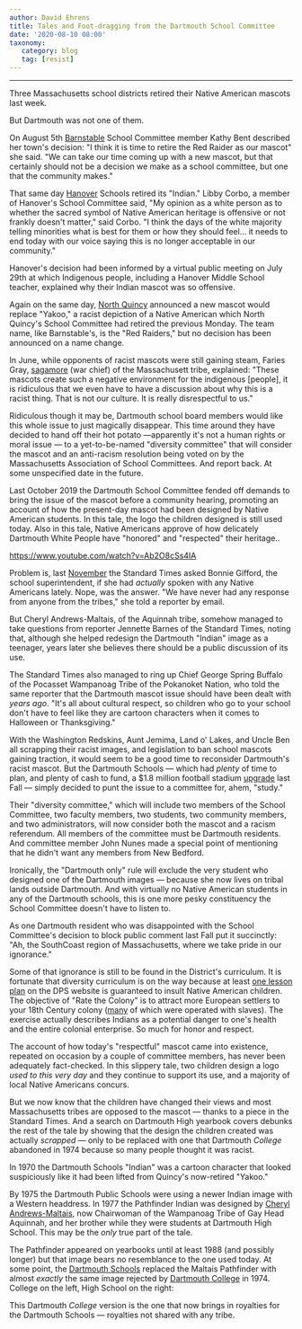 ```yaml
---
author: David Ehrens
title: Tales and Foot-dragging from the Dartmouth School Committee
date: '2020-08-10 08:00'
taxonomy:
   category: blog
   tag: [resist]
---
```

---
Three Massachusetts school districts retired their Native American mascots last week.

But Dartmouth was not one of them.

On August 5th [Barnstable](https://www.capecodtimes.com/news/20200806/barnstable-high-to-replace-red-raider-mascot) School Committee member Kathy Bent described her town's decision: "I think it is time to retire the Red Raider as our mascot" she said. "We can take our time coming up with a new mascot, but that certainly should not be a decision we make as a school committee, but one that the community makes."

That same day [Hanover](https://www.wickedlocal.com/news/20200805/hanover-to-retire-indians-mascot) Schools retired its "Indian." Libby Corbo, a member of Hanover's School Committee said, "My opinion as a white person as to whether the sacred symbol of Native American heritage is offensive or not frankly doesn't matter," said Corbo. "I think the days of the white majority telling minorities what is best for them or how they should feel\... it needs to end today with our voice saying this is no longer acceptable in our community."

Hanover's decision had been informed by a virtual public meeting on July 29th at which Indigenous people, including a Hanover Middle School teacher, explained why their Indian mascot was so offensive.

Again on the same day, [North Quincy](https://www.patriotledger.com/news/20200803/theres-new-yakoo-in-town-north-quincy-mascot-has-been-revamped) announced a new mascot would replace "Yakoo," a racist depiction of a Native American which North Quincy's School Committee had retired the previous Monday. The team name, like Barnstable's, is the "Red Raiders," but no decision has been announced on a name change.

In June, while opponents of racist mascots were still gaining steam, Faries Gray, [sagamore](https://www.bostonglobe.com/2020/06/25/metro/wake-black-lives-matter-renewed-push-end-schools-native-american-mascots/) (war chief) of the Massachusett tribe, explained: "These mascots create such a negative environment for the indigenous \[people\], it is ridiculous that we even have to have a discussion about why this is a racist thing. That is not our culture. It is really disrespectful to us."

Ridiculous though it may be, Dartmouth school board members would like this whole issue to just magically disappear. This time around they have decided to hand off their hot potato —apparently it's not a human rights or moral issue — to a yet-to-be-named "diversity committee" that will consider the mascot and an anti-racism resolution being voted on by the Massachusetts Association of School Committees. And report back. At some unspecified date in the future.

Last October 2019 the Dartmouth School Committee fended off demands to bring the issue of the mascot before a community hearing, promoting an account of how the present-day mascot had been designed by Native American students. In this tale, the logo the children designed is still used today. Also in this tale, Native Americans approve of how delicately Dartmouth White People have "honored" and "respected" their heritage..

https://www.youtube.com/watch?v=Ab2O8cSs4IA

Problem is, last [November](https://www.southcoasttoday.com/news/20200104/tribe-wants-to-talk-to-dartmouth-wampanoag-leaders-say-indian-symbol-should-be-reconsidered) the Standard Times asked Bonnie Gifford, the school superintendent, if she had *actually* spoken with any Native Americans lately. Nope, was the answer. "We have never had any response from anyone from the tribes," she told a reporter by email.

But Cheryl Andrews-Maltais, of the Aquinnah tribe, somehow managed to take questions from reporter Jennette Barnes of the Standard Times, noting that, although she helped redesign the Dartmouth "Indian" image as a teenager, years later she believes there should be a public discussion of its use.

The Standard Times also managed to ring up Chief George Spring Buffalo of the Pocasset Wampanoag Tribe of the Pokanoket Nation, who told the same reporter that the Dartmouth mascot issue should have been dealt with *years ago*. "It's all about cultural respect, so children who go to your school don't have to feel like they are cartoon characters when it comes to Halloween or Thanksgiving."

With the Washington Redskins, Aunt Jemima, Land o' Lakes, and Uncle Ben all scrapping their racist images, and legislation to ban school mascots gaining traction, it would seem to be a good time to reconsider Dartmouth's racist mascot. But the Dartmouth Schools — which had *plenty* of time to plan, and plenty of cash to fund, a \$1.8 million football stadium [upgrade](https://www.dartmouth.school/cms/lib/MA02213179/Centricity/ModuleInstance/14/Dartmouth%20Memorial%20Stadium%20Renovation%20Presentation%20for%20Town%20Meeting.pdf) last Fall — simply decided to punt the issue to a committee for, ahem, "study."

Their "diversity committee," which will include two members of the School Committee, two faculty members, two students, two community members, and two administrators, will now consider both the mascot and a racism referendum. All members of the committee must be Dartmouth residents. And committee member John Nunes made a special point of mentioning that he didn't want any members from New Bedford.

Ironically, the "Dartmouth only" rule will exclude the very student who designed one of the Dartmouth images — because she now lives on tribal lands outside Dartmouth. And with virtually no Native American students in any of the Dartmouth schools, this is one more pesky constituency the School Committee doesn't have to listen to.

As one Dartmouth resident who was disappointed with the School Committee's decision to block public comment last Fall put it succinctly: "Ah, the SouthCoast region of Massachusetts, where we take pride in our ignorance."

Some of that ignorance is still to be found in the District's curriculum. It is fortunate that diversity curriculum is on the way because at least [one lesson plan](https://www.dartmouth.school/cms/lib/MA02213179/Centricity/Domain/124/APUnit1%20PROJECT%20Real%20Estate%20Presentations.doc) on the DPS website is guaranteed to insult Native American children. The objective of "Rate the Colony" is to attract more European settlers to your 18th Century colony ([many](https://www.history.com/news/slavery-new-england-rhode-island) of which were operated with slaves). The exercise actually describes Indians as a potential danger to one's health and the entire colonial enterprise. So much for honor and respect.

The account of how today's "respectful" mascot came into existence, repeated on occasion by a couple of committee members, has never been adequately fact-checked. In this slippery tale, two children design a logo *used to this very day* and they continue to support its use, and a majority of local Native Americans concurs.

But we now know that the children have changed their views and most Massachusetts tribes are opposed to the mascot — thanks to a piece in the Standard Times. And a search on Dartmouth High yearbook covers debunks the rest of the tale by showing that the design the children created was actually *scrapped* — only to be replaced with one that Dartmouth *College* abandoned in 1974 because so many people thought it was racist.

In 1970 the Dartmouth Schools "Indian" was a cartoon character that looked suspiciously like it had been lifted from Quincy's now-retired "Yakoo."

By 1975 the Dartmouth Public Schools were using a newer Indian image with a Western headdress. In 1977 the Pathfinder Indian was designed by [Cheryl Andrews-Maltais](https://www.dhsspectrum.com/news/2019/10/20/wampanoags-speak-out-on-the-dhs-indians-mascot/), now Chairwoman of the Wampanoag Tribe of Gay Head Aquinnah, and her brother while they were students at Dartmouth High School. This may be the *only* true part of the tale.

The Pathfinder appeared on yearbooks until at least 1988 (and possibly longer) but that image bears no resemblance to the one used today. At some point, the [Dartmouth Schools](https://twitter.com/biggreensports) replaced the Maltais Pathfinder with almost *exactly* the same image rejected by [Dartmouth College](https://twitter.com/dartmouthindian) in 1974. College on the left, High School on the right:

This Dartmouth *College* version is the one that now brings in royalties for the Dartmouth Schools — royalties not shared with any tribe.
